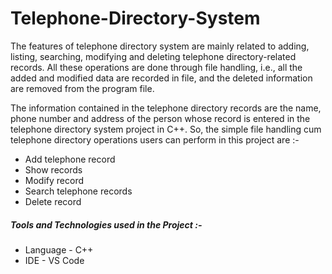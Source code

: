 # Telephone-Directory-System
The features of telephone directory system are mainly related to adding, listing, searching, modifying and deleting telephone directory-related records. All these operations are done through file handling, i.e., all the added and modified data are recorded in file, and the deleted information are removed from the program file.

The information contained in the telephone directory records are the name, phone number and address of the person whose record is entered in the telephone directory system project in C++. So, the simple file handling cum telephone directory operations users can perform in this project are :-

* Add telephone record
* Show records
* Modify record
* Search telephone records
* Delete record

##### Tools and Technologies used in the Project :-

* Language - C++
* IDE - VS Code


